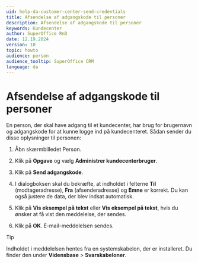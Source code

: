 ```yaml
---
uid: help-da-customer-center-send-credentials
title: Afsendelse af adgangskode til personer
description: Afsendelse af adgangskode til personer
keywords: Kundecenter
author: SuperOffice RnD
date: 12.19.2024
version: 10
topic: howto
audience: person
audience_tooltip: SuperOffice CRM
language: da
---
```


# Afsendelse af adgangskode til personer

En person, der skal have adgang til et kundecenter, har brug for brugernavn og adgangskode for at kunne logge ind på kundecenteret. Sådan sender du disse oplysninger til personen:

1. Åbn skærmbilledet Person.

1. Klik på **Opgave** og vælg **Administrer kundecenterbruger**.

1. Klik på **Send adgangskode**.

1. I dialogboksen skal du bekræfte, at indholdet i felterne **Til** (modtageradresse), **Fra** (afsenderadresse) og **Emne** er korrekt. Du kan også justere de data, der blev indsat automatisk.

1. Klik på **Vis eksempel på tekst** eller **Vis eksempel på tekst**, hvis du ønsker at få vist den meddelelse, der sendes.

1. Klik på **OK**. E-mail-meddelelsen sendes.

> [!TIP]
> Indholdet i meddelelsen hentes fra en systemskabelon, der er installeret. Du finder den under **Vidensbase** > **Svarskabeloner**.
